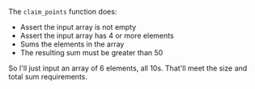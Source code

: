 The `claim_points` function does:
- Assert the input array is not empty
- Assert the input array has 4 or more elements
- Sums the elements in the array
- The resulting sum must be greater than 50

So I'll just input an array of 6 elements, all 10s.
That'll meet the size and total sum requirements.
